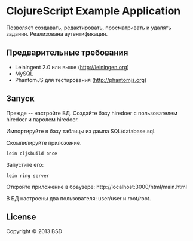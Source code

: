 # ClojureScript Example Application

Позволяет создавать, редактировать, просматривать и удалять задания. Реализована аутентификация.


## Предварительные требования

* Leiningent 2.0 или выше (http://leiningen.org)
* MySQL
* PhantomJS для тестирования (http://phantomjs.org)

## Запуск

Прежде -- настройте БД. Создайте базу hiredoer с пользователем hiredoer и паролем hiredoer.

Импортируйте в базу таблицы из дампа SQL/database.sql.

Cкомпилируйте приложение.

    lein cljsbuild once

Запустите его: 

    lein ring server

Откройте приложение в браузере: http://localhost:3000/html/main.html

В БД настроены два пользователя: user/user и root/root.

## License

Copyright © 2013 BSD
